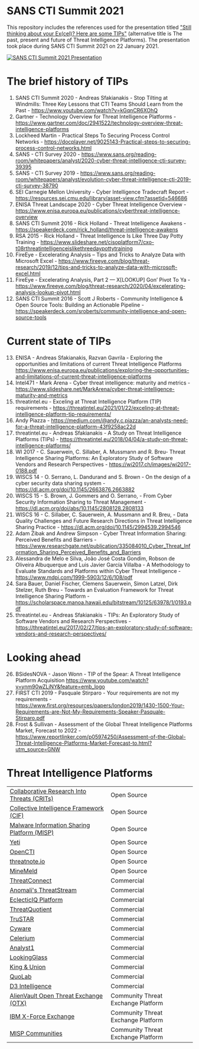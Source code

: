 # SANS CTI Summit 2021
This repository includes the references used for the presentation titled ["Still thinking about your Ex(cel)? Here are some TIPs"](https://www.youtube.com/watch?v=U7kuu7OFgYk)  (alternative title is The past, present and future of Threat Intelligence Platforms). The presentation took place during SANS CTI Summit 2021 on 22 January 2021.

[![SANS CTI Summit 2021 Presentation](https://threatintelblog.files.wordpress.com/2021/04/screenshot-2021-04-06-at-01.26.01.png?w=520)](https://www.youtube.com/watch?v=U7kuu7OFgYk)


# The brief history of TIPs

1. SANS CTI Summit 2020 - Andreas Sfakianakis - Stop Tilting at Windmills: Three Key Lessons that CTI Teams Should Learn from the Past - https://www.youtube.com/watch?v=kGqnCR6XOhQ
2. Gartner - Technology Overview for Threat Intelligence Platforms - https://www.gartner.com/doc/2941522/technology-overview-threat-intelligence-platforms
3. Lockheed Martin - Practical Steps To Securing Process Control Networks - https://docplayer.net/9025143-Practical-steps-to-securing-process-control-networks.html
4. SANS - CTI Survey 2020 - https://www.sans.org/reading-room/whitepapers/analyst/2020-cyber-threat-intelligence-cti-survey-39395
5. SANS - CTI Survey 2019 - https://www.sans.org/reading-room/whitepapers/analyst/evolution-cyber-threat-intelligence-cti-2019-cti-survey-38790
6. SEI Carnegie Mellon University - Cyber Intelligence Tradecraft Report - https://resources.sei.cmu.edu/library/asset-view.cfm?assetid=546686
7. ENISA Threat Landscape 2020 - Cyber Threat Intelligence Overview - https://www.enisa.europa.eu/publications/cyberthreat-intelligence-overview
8. SANS CTI Summit 2016 - Rick Holland - Threat Intelligence Awakens - https://speakerdeck.com/rick_holland/threat-intelligence-awakens
9. RSA 2015 - Rick Holland - Threat Intelligence Is Like Three Day Potty Training - https://www.slideshare.net/cisoplatform7/cxo-t08rthreatintelligenceislikethreedaypottytraining
10. FireEye - Excelerating Analysis – Tips and Tricks to Analyze Data with Microsoft Excel - https://www.fireeye.com/blog/threat-research/2019/12/tips-and-tricks-to-analyze-data-with-microsoft-excel.html
11. FireEye - Excelerating Analysis, Part 2 — X[LOOKUP] Gon’ Pivot To Ya - https://www.fireeye.com/blog/threat-research/2020/04/excelerating-analysis-lookup-pivot.html
12. SANS CTI Summit 2016 - Scott J Roberts - Community Intelligence & Open Source Tools: Building an Actionable Pipeline - https://speakerdeck.com/sroberts/community-intelligence-and-open-source-tools

# Current state of TIPs

13. ENISA - Andreas Sfakianakis, Razvan Gavrila - Exploring the opportunities and limitations of current Threat Intelligence Platforms
 https://www.enisa.europa.eu/publications/exploring-the-opportunities-and-limitations-of-current-threat-intelligence-platforms
14. Intel471 - Mark Arena - Cyber threat intelligence: maturity and metrics - https://www.slideshare.net/MarkArena/cyber-threat-intelligence-maturity-and-metrics
15. threatintel.eu - Exceling at Threat Intelligence Platform (TIP) requirements - https://threatintel.eu/2021/01/22/exceling-at-threat-intelligence-platform-tip-requirements/
16. Andy Piazza - https://medium.com/@andy.c.piazza/an-analysts-need-for-a-threat-intelligence-platform-43f9258ac22d
17. threatintel.eu - Andreas Sfakianakis - A Study on Threat Intelligence Platforms (TIPs) - https://threatintel.eu/2018/04/04/a-study-on-threat-intelligence-platforms/
18. WI 2017 - C. Sauerwein, C. Sillaber, A. Mussmann and R. Breu- Threat Intelligence Sharing Platforms: An Exploratory Study of Software Vendors and Research Perspectives - https://wi2017.ch/images/wi2017-0188.pdf
19. WISCS 14 - O. Serrano, L. Dandurand and S. Brown - On the design of a cyber security data sharing system - https://dl.acm.org/doi/10.1145/2663876.2663882
20. WISCS 15 - S. Brown, J. Gommers and O. Serrano, - From Cyber Security Information Sharing to Threat Management - https://dl.acm.org/doi/abs/10.1145/2808128.2808133
21. WISCS 16 - C. Sillaber, C. Sauerwein, A. Mussmann and R. Breu, - Data Quality Challenges and Future Research Directions in Threat Intelligence Sharing Practice - https://dl.acm.org/doi/10.1145/2994539.2994546
22. Adam Zibak and Andrew Simpson - Cyber Threat Information Sharing: Perceived Benefits and Barriers - https://www.researchgate.net/publication/335084010_Cyber_Threat_Information_Sharing_Perceived_Benefits_and_Barriers
23. Alessandra de Melo e Silva, João José Costa Gondim, Robson de Oliveira Albuquerque and Luis Javier García Villalba - A Methodology to Evaluate Standards and Platforms within Cyber Threat Intelligence - https://www.mdpi.com/1999-5903/12/6/108/pdf
24. Sara Bauer, Daniel Fischer, Clemens Sauerwein, Simon Latzel, Dirk Stelzer, Ruth Breu - Towards an Evaluation Framework for Threat Intelligence Sharing Platform - https://scholarspace.manoa.hawaii.edu/bitstream/10125/63978/1/0193.pdf
25. threatintel.eu - Andreas Sfakianakis - TIPs: An Exploratory Study of Software Vendors and Research Perspectives - https://threatintel.eu/2017/02/27/tips-an-exploratory-study-of-software-vendors-and-research-perspectives/

# Looking ahead

26. BSidesNOVA - Jason Wonn - TIP of the Spear: A Threat Intelligence Platform Acquisition https://www.youtube.com/watch?v=ynm90wZLjNY&feature=emb_logo
27. FIRST CTI 2019 - Pasquale Stirparo - Your requirements are not my requirements - https://www.first.org/resources/papers/london2019/1430-1500-Your-Requirements-are-Not-My-Requirements-Speaker-Pasquale-Stirparo.pdf
28. Frost & Sullivan - Assessment of the Global Threat Intelligence Platforms Market, Forecast to 2022 - https://www.reportlinker.com/p05974250/Assessment-of-the-Global-Threat-Intelligence-Platforms-Market-Forecast-to.html?utm_source=GNW


# Threat Intelligence Platforms

<table>
    <tr>
        <td>
            <a href="https://crits.github.io/" target="_blank">Collaborative Research Into Threats (CRITs)</a>
        </td>
        <td>
            <a>Open Source</a>
        </td>
    </tr>
    <tr>
        <td>
            <a href="https://csirtgadgets.com/collective-intelligence-framework" target="_blank">Collective Intelligence Framework (CIF)</a>
        </td>
        <td>
            <a>Open Source</a>
        </td>
    </tr>
     <tr>
        <td>
            <a href="https://www.misp-project.org/" target="_blank">Malware Information Sharing Platform (MISP)</a>
        </td>
        <td>
            <a>Open Source</a>
        </td>
    </tr>
     <tr>
        <td>
            <a href="https://yeti-platform.github.io/" target="_blank">Yeti</a>
        </td>
        <td>
            <a>Open Source</a>
        </td>
    </tr>
     <tr>
        <td>
            <a href="https://www.opencti.io/en/" target="_blank">OpenCTI</a>
        </td>
        <td>
            <a>Open Source</a>
        </td>
    </tr>
     <tr>
        <td>
            <a href="https://threatnote.io/" target="_blank">threatnote.io</a>
        </td>
        <td>
            <a>Open Source</a>
        </td>
    </tr>
     <tr>
        <td>
            <a href="https://www.paloaltonetworks.com/products/secure-the-network/subscriptions/minemeld" target="_blank">MineMeld</a>
        </td>
        <td>
            <a>Open Source</a>
        </td>
    </tr>
     <tr>
        <td>
            <a href="https://threatconnect.com/" target="_blank">ThreatConnect</a>
        </td>
        <td>
            <a>Commercial</a>
        </td>
    </tr>
     <tr>
        <td>
            <a href="https://www.anomali.com/products/threatstream" target="_blank">Anomali's ThreatStream</a>
        </td>
        <td>
            <a>Commercial</a>
        </td>
    </tr>
     <tr>
        <td>
            <a href="https://www.eclecticiq.com/platform" target="_blank">EclecticIQ Platform</a>
        </td>
        <td>
            <a>Commercial</a>
        </td>
    </tr>
     <tr>
        <td>
            <a href="https://www.threatq.com/threat-intelligence-platform/" target="_blank">ThreatQuotient</a>
        </td>
        <td>
            <a>Commercial</a>
        </td>
    </tr>
     <tr>
        <td>
            <a href="https://www.trustar.co/product/platform" target="_blank">TruSTAR</a>
        </td>
        <td>
            <a>Commercial</a>
        </td>
    </tr>
     <tr>
        <td>
            <a href="https://cyware.com/" target="_blank">Cyware</a>
        </td>
        <td>
            <a>Commercial</a>
        </td>
    </tr>
     <tr>
        <td>
            <a href="https://www.celerium.com/" target="_blank">Celerium</a>
        </td>
        <td>
            <a>Commercial</a>
        </td>
    </tr>
      <tr>
        <td>
            <a href="https://analyst1.com/" target="_blank">Analyst1</a>
        </td>
        <td>
            <a>Commercial</a>
        </td>
    </tr>
     <tr>
        <td>
            <a href="https://www.lookingglasscyber.com/" target="_blank">LookingGlass</a>
        </td>
        <td>
            <a>Commercial</a>
        </td>
    </tr>
      <tr>
        <td>
            <a href="https://kingandunion.com/" target="_blank">King & Union</a>
        </td>
        <td>
            <a>Commercial</a>
        </td>
    </tr>
 <tr>
        <td>
            <a href="https://quolab.com/" target="_blank">QuoLab</a>
        </td>
        <td>
            <a>Commercial</a>
        </td>
    </tr>
  <tr>
        <td>
            <a href="https://d3intel.solutions/" target="_blank">D3 Intelligence</a>
        </td>
        <td>
            <a>Commercial</a>
        </td>
    </tr>
     <tr>
        <td>
            <a href="https://otx.alienvault.com/" target="_blank">AlienVault Open Threat Exchange (OTX)</a>
        </td>
        <td>
            <a>Community Threat Exchange Platform</a>
        </td>
    </tr>
      <tr>
        <td>
            <a href="https://exchange.xforce.ibmcloud.com/" target="_blank">IBM X-Force Exchange</a>
        </td>
        <td>
            <a>Community Threat Exchange Platform</a>
        </td>
    </tr>
     <tr>
        <td>
            <a href="https://www.misp-project.org/communities/" target="_blank">MISP Communities</a>
        </td>
        <td>
            <a>Community Threat Exchange Platform</a>
        </td>
    </tr>
 </table>
